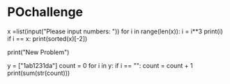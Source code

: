 # POchallenge

x =list(input("Please input numbers: "))
for i in range(len(x)):
    i = i**3
    print(i)
if i == x:
    print(sorted(x)[-2])


print("New Problem")


y = ["1ab1231da"]
count = 0
for i in y:
    if i == "":
     count = count + 1
     print(sum(str(count)))
